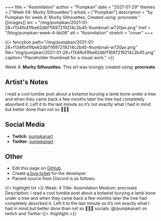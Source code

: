 +++
title =       "Assimilation"
author =      "Pumpkan"
date =        "2021-01-29"
themes =      ["Week 04: Murky Silhouettes"]
artists =     ["Pumpkan"]
description = "by Pumpkan for week 4: Murky Silhouettes. Created using: procreate."
[[images]]
      src = "/img/pumpkan/2021-01-28+f134fb41fbe62dbf11697219214c2b45-thumbnail-w720px.png"
      href = "/blog/pumpkan-week-4-bb08"
      alt = "Assimilation"
      stretch = "cover"
+++


{{< fancybox path="/img/pumpkan/2021-01-28+f134fb41fbe62dbf11697219214c2b45-thumbnail-w720px.png" file="img/pumpkan/2021-01-28+f134fb41fbe62dbf11697219214c2b45.png" caption="Placeholder thumbnail for a visual work." >}}


Week 4: **Murky Silhouettes**. This art was lovingly created using: **procreate**.

## Artist's Notes

i read a cool tumble post about a botanist burying a lamb bone under a tree and when they came back a few months later the tree had completely absorbed it. Left it to the last minute so it’s not exactly what I had in mind but better done than not so 🤷🏻‍♀️

## Social Media

- **Twitch**: <a href='https://twitch.tv/pumpkanart' target='_blank'>pumpkanart</a>
- **Twitter**: <a href='https://twitter.com/pumpkanart' target='_blank'>pumpkanart</a>

## Other

- Edit this page on [GitHub](https://github.com/teaminkling/web-refresh/edit/main/content/blog/pumpkan-week-4-bb08.md).
- Create [a bug ticket](https://github.com/teaminkling/web-refresh/issues/new?assignees=&labels=bug&template=problem-report.md&title=) for the developer.
- Parsed source from Discord is as follows:

{{< highlight txt >}}
Week: 4
Title: Assimilation 
Medium: procreate
Description: i read a cool tumble post about a botanist burying a lamb bone under a tree and when they came back a few months later the tree had completely absorbed it. Left it to the last minute so it’s not exactly what I had in mind but better done than not so 🤷🏻‍♀️
socials: @/pumpkanart on twitch and Twitter
{{< /highlight >}}